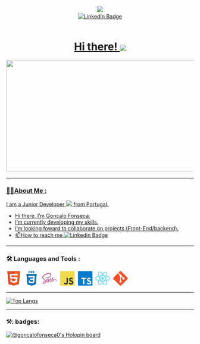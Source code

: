 
<div id="header" align="center">
  <img src="https://media.giphy.com/media/Tgw604MyLJnDtbi4t0/giphy.gif" width="100"/>
  <div id="badges" align="center">
  <a href="https://www.linkedin.com/in/gon%C3%A7alo-fonseca-269025225/">
    <img src="https://img.shields.io/badge/LinkedIn-blue?style=for-the-badge&logo=linkedin&logoColor=white" alt="LinkedIn Badge"/>
</div>
 <img src="https://komarev.com/ghpvc/?username=GoncaloFonseca0&style=flat-square&color=blue" alt=""/>
  <h1>
  Hi there!
  <img src="https://media.giphy.com/media/hvRJCLFzcasrR4ia7z/giphy.gif" align="center" width="30px"/>
</h1>
</div>

<div align="center">
  <img src="https://media.giphy.com/media/dWesBcTLavkZuG35MI/giphy.gif" width="600" height="300"/>
</div>

---

### :man_technologist:About Me :

I am a Junior Developer <img src="https://media.giphy.com/media/WUlplcMpOCEmTGBtBW/giphy.gif" width="30"> from Portugal.


- Hi there, I’m Gonçalo Fonseca.
- I’m currently developing my skills.
- I’m looking foward to collaborate on projects (Front-End/backend).
- :mailbox:How to reach me [![Linkedin Badge](https://img.shields.io/badge/-Gonçalo-blue?style=flat&logo=Linkedin&logoColor=white)](https://www.linkedin.com/in/gon%C3%A7alo-fonseca-269025225/")

---

### :hammer_and_wrench: Languages and Tools :
<div>
 <img src="https://github.com/devicons/devicon/blob/master/icons/html5/html5-original.svg" title="HTML5" alt="HTML" width="40" height="40"/>&nbsp;
   <img src="https://github.com/devicons/devicon/blob/master/icons/css3/css3-plain-wordmark.svg"  title="CSS3" alt="CSS" width="40" height="40"/>&nbsp;
    <img src="https://github.com/devicons/devicon/blob/master/icons/sass/sass-original.svg" title="Sass" alt="Sass" width="40" height="40"/>&nbsp;
   <img src="https://github.com/devicons/devicon/blob/master/icons/javascript/javascript-original.svg" title="JavaScript" alt="JavaScript" width="40" height="40"/>&nbsp;
<img src="https://github.com/devicons/devicon/blob/master/icons/typescript/typescript-plain.svg" title="TypeScript" alt="TypeScript" width="40" height"40"/>&nbsp;
  <img src="https://github.com/devicons/devicon/blob/master/icons/react/react-original.svg" title="React" alt="React" width="40" height"40"/>&nbsp;
  <img src="https://github.com/devicons/devicon/blob/master/icons/git/git-original.svg" title="Git" alt="Git" width="40" height="40"/>&nbsp; 
  </div>
 
 ---
  
 [![Top Langs](https://github-readme-stats.vercel.app/api/top-langs/?username=GoncaloFonseca0&layout=compact&theme=vision-friendly-dark)](https://github.com/GoncaloFonseca0/github-readme-stats)
 
 
 ---
 
 
 ### ⚒️: badges:
 
 [![@goncalofonseca0's Holopin board](https://holopin.me/goncalofonseca0)](https://holopin.io/@goncalofonseca0) 

 
<!---
GoncaloFonseca0/GoncaloFonseca0 is a ✨ special ✨ repository because its `README.md` (this file) appears on your GitHub profile.
You can click the Preview link to take a look at your changes.
--->
